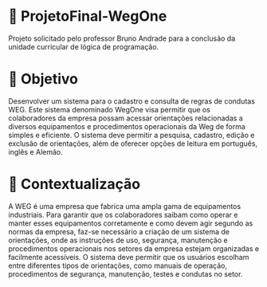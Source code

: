 #  📌 ProjetoFinal-WegOne
Projeto solicitado pelo professor Bruno Andrade para a conclusão da unidade curricular de lógica de programação.

# 🎯 Objetivo 
Desenvolver um sistema para o cadastro e consulta de regras de condutas WEG. Este sistema denominado WegOne visa permitir que os colaboradores da empresa possam acessar orientações relacionadas a diversos equipamentos e procedimentos operacionais da Weg de forma simples e eficiente. O sistema deve permitir a pesquisa, cadastro, edição e exclusão de orientações, além de oferecer opções de leitura em português, inglês e Alemão.

# 📑 Contextualização
A WEG é uma empresa que fabrica uma ampla gama de equipamentos industriais. Para garantir que os colaboradores saibam como operar e manter esses equipamentos corretamente e como devem agir segundo as normas da empresa, faz-se necessário a criação de um sistema de orientações, onde as instruções de uso, segurança, manutenção e procedimentos operacionais nos setores da empresa estejam organizadas e facilmente acessíveis. O sistema deve permitir que os usuários escolham entre diferentes tipos de orientações, como manuais de operação, procedimentos de segurança, manutenção, testes e condutas no setor.
